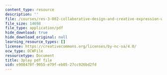 ```yaml
---
content_type: resource
description: ''
file: /courses/res-3-002-collaborative-design-and-creative-expression-with-arduino-microcontrollers-january-iap-2017/e908478f9055e79feb0527cc926bd2fd_kk55qwgSXcA.pdf
file_size: 14698
file_type: application/pdf
hide_download: true
hide_download_original: null
learning_resource_types: []
license: https://creativecommons.org/licenses/by-nc-sa/4.0/
ocw_type: OCWFile
resourcetype: Document
title: 3play pdf file
uid: e908478f-9055-e79f-eb05-27cc926bd2fd
---
```

